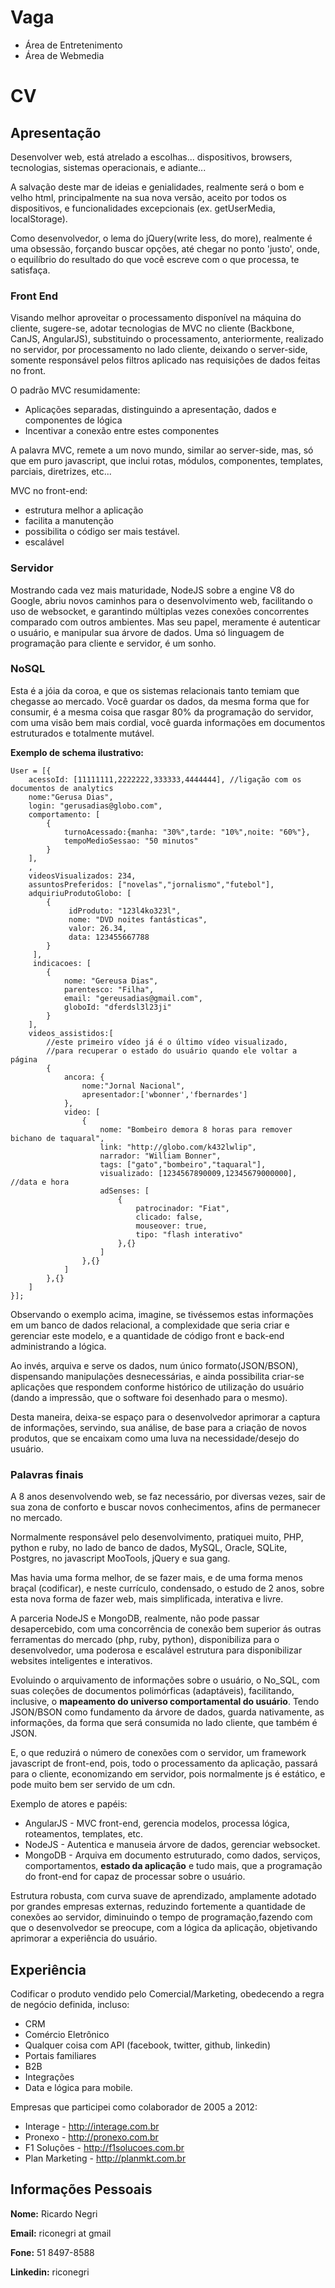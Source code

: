 Vaga
====

* Área de Entretenimento
* Área de Webmedia

CV
==

## Apresentação

Desenvolver web, está atrelado a escolhas... dispositivos, browsers, tecnologias, sistemas operacionais, e adiante...

A salvação deste mar de ideias e genialidades, realmente será o bom e velho html, principalmente na sua nova versão, aceito por todos os dispositivos, e funcionalidades excepcionais (ex. getUserMedia, localStorage).

Como desenvolvedor, o lema do jQuery(write less, do more), realmente é uma obsessão, forçando buscar opções, até chegar no ponto 'justo', onde, o equilíbrio do resultado do que você escreve com o que processa, te satisfaça.

### Front End

Visando melhor aproveitar o processamento disponível na máquina do cliente, sugere-se, adotar tecnologias de MVC no cliente (Backbone, CanJS, AngularJS), substituindo o processamento, anteriormente, realizado no servidor, por processamento no lado cliente, deixando o server-side, somente responsável pelos filtros aplicado nas requisições de dados feitas no front.
    
O padrão MVC resumidamente:
* Aplicações separadas, distinguindo a apresentação, dados e componentes de lógica
* Incentivar a conexão entre estes componentes
    
A palavra MVC, remete a um novo mundo, similar ao server-side, mas, só que em puro javascript, que inclui rotas, módulos, componentes, templates, parciais, diretrizes, etc... 

MVC no front-end:
* estrutura melhor a aplicação
* facilita a manutenção
* possibilita o código ser mais testável.
* escalável
    
### Servidor

Mostrando cada vez mais maturidade, NodeJS sobre a engine V8 do Google, abriu novos caminhos para o desenvolvimento web, facilitando o uso de websocket, e garantindo múltiplas vezes conexões concorrentes comparado com outros ambientes.
Mas seu papel, meramente é autenticar o usuário, e manipular sua árvore de dados.
Uma só linguagem de programação para cliente e servidor, é um sonho.

### NoSQL
Esta é a jóia da coroa, e que os sistemas relacionais tanto temiam que chegasse ao mercado.
Você guardar os dados, da mesma forma que for consumir, é a mesma coisa que rasgar 80% da programação do servidor, com uma visão bem mais cordial, você guarda informações em documentos estruturados e totalmente mutável.
    
**Exemplo de schema ilustrativo:**
```
User = [{
    acessoId: [11111111,2222222,333333,4444444], //ligação com os documentos de analytics
    nome:"Gerusa Dias",
    login: "gerusadias@globo.com",
    comportamento: [
        {
            turnoAcessado:{manha: "30%",tarde: "10%",noite: "60%"},
            tempoMedioSessao: "50 minutos"
        }
    ],
    ,
    videosVisualizados: 234,
    assuntosPreferidos: ["novelas","jornalismo","futebol"],
    adquiriuProdutoGlobo: [
    	{
             idProduto: "123l4ko323l",
             nome: "DVD noites fantásticas",
             valor: 26.34,
             data: 123455667788
        }
     ],
     indicacoes: [
     	{
            nome: "Gereusa Dias",
            parentesco: "Filha",
            email: "gereusadias@gmail.com",
            globoId: "dferdsl3l23ji"
        }
    ],
    videos_assistidos:[
    	//este primeiro vídeo já é o último vídeo visualizado, 
    	//para recuperar o estado do usuário quando ele voltar a página
    	{
    	    ancora: {
    	        nome:"Jornal Nacional",
    	        apresentador:['wbonner','fbernardes']
    	    },
    	    video: [
    	        {
    	            nome: "Bombeiro demora 8 horas para remover bichano de taquaral",
    	            link: "http://globo.com/k432lwlip",
    	            narrador: "William Bonner",
    	            tags: ["gato","bombeiro","taquaral"],
    	            visualizado: [1234567890009,12345679000000], //data e hora
    	            adSenses: [
    	                {
    	            	    patrocinador: "Fiat",
    	            	    clicado: false,
    	            	    mouseover: true,
    	            	    tipo: "flash interativo"
    	                },{}
    	            ]
    	        },{}
    	    ]
    	},{}
    ]
}];
```
Observando o exemplo acima, imagine, se tivéssemos estas informações em um banco de dados relacional, a complexidade que seria criar e gerenciar este modelo, e a quantidade de código front e back-end administrando a lógica.

Ao invés, arquiva e serve os dados, num único formato(JSON/BSON), dispensando manipulações desnecessárias, e ainda possibilita criar-se aplicações que respondem conforme histórico de utilização do usuário (dando a impressão, que o software foi desenhado para o mesmo).

Desta maneira, deixa-se espaço para o desenvolvedor aprimorar a captura de informações, servindo, sua análise, de base para a criação de novos produtos, que se encaixam como uma luva na necessidade/desejo do usuário.
    
### Palavras finais

A 8 anos desenvolvendo web, se faz necessário, por diversas vezes, sair de sua zona de conforto e buscar novos conhecimentos, afins de permanecer no mercado.
    
Normalmente responsável pelo desenvolvimento, pratiquei muito, PHP, python e ruby, no lado de banco de dados, MySQL, Oracle, SQLite, Postgres, no javascript MooTools, jQuery e sua gang.
    
Mas havia uma forma melhor, de se fazer mais, e de uma forma menos braçal (codificar), e neste currículo, condensado, o estudo de 2 anos, sobre esta nova forma de fazer web, mais simplificada, interativa e livre.
    
A parceria NodeJS e MongoDB, realmente, não pode passar desapercebido, com uma concorrência de conexão bem superior ás outras ferramentas do mercado (php, ruby, python), disponibiliza para o desenvolvedor, uma poderosa e escalável estrutura para disponibilizar websites inteligentes e interativos.

Evoluindo o arquivamento de informações sobre o usuário, o No_SQL, com suas coleções de documentos polimórficas (adaptáveis), facilitando, inclusive, o **mapeamento do universo comportamental do usuário**. 
Tendo JSON/BSON como fundamento da árvore de dados, guarda nativamente, as informações, da forma que será consumida no lado cliente, que também é JSON.

E, o que reduzirá o número de conexões com o servidor, um framework javascript de front-end, pois, todo o processamento da aplicação, passará para o cliente, economizando em servidor, pois normalmente js é estático, e pode muito bem ser servido de um cdn.

Exemplo de atores e papéis:

* AngularJS - MVC front-end, gerencia modelos, processa lógica, roteamentos, templates, etc.
* NodeJS - Autentica e manuseia árvore de dados, gerenciar websocket.
* MongoDB - Arquiva em documento estruturado, como dados, serviços, comportamentos, **estado da aplicação** e tudo mais, que a programação do front-end for capaz de processar sobre o usuário.

Estrutura robusta, com curva suave de aprendizado, amplamente adotado por grandes empresas externas, reduzindo fortemente a quantidade de conexões ao servidor, diminuindo o tempo de programação,fazendo com que o desenvolvedor se preocupe, com a lógica da aplicação, objetivando aprimorar a experiência do usuário. 
    
## Experiência

Codificar o produto vendido pelo Comercial/Marketing, obedecendo a regra de negócio definida, incluso:
* CRM
* Comércio Eletrônico
* Qualquer coisa com API (facebook, twitter, github, linkedin)
* Portais familiares
* B2B
* Integrações
* Data e lógica para mobile.

Empresas que participei como colaborador de 2005 a 2012:
* Interage - http://interage.com.br
* Pronexo - http://pronexo.com.br
* F1 Soluções - http://f1solucoes.com.br
* Plan Marketing - http://planmkt.com.br

## Informações Pessoais

__Nome:__ Ricardo Negri

__Email:__ riconegri at gmail

__Fone:__ 51 8497-8588

__Linkedin:__ riconegri